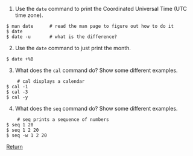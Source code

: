 1) Use the `date` command to print the Coordinated Universal Time (UTC time zone).

```
$ man date      # read the man page to figure out how to do it
$ date
$ date -u       # what is the difference?
```

2) Use the `date` command to just print the month.
```
$ date +%B
```

3) What does the `cal` command do? Show some different examples.
```
    # cal displays a calendar
$ cal -1
$ cal -3
$ cal -y
```

4) What does the `seq` command do? Show some different examples.
```
    # seq prints a sequence of numbers
$ seq 1 20
$ seq 1 2 20
$ seq -w 1 2 20
```


[Return](intro_to_linux_06.md)

